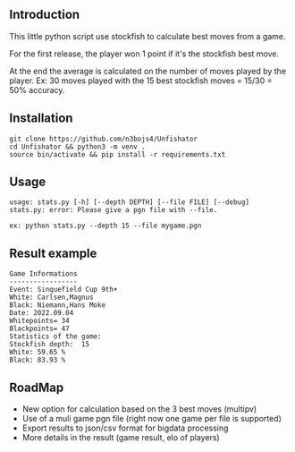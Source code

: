 Introduction
------------

This little python script use stockfish to calculate best moves from a game.

For the first release, the player won 1 point if it's the stockfish best move.

At the end the average is calculated on the number of moves played by the player. Ex: 30 moves played with the 15 best stockfish moves = 15/30 = 50% accuracy.


Installation
------------


```
git clone https://github.com/n3bojs4/Unfishator
cd Unfishator && python3 -m venv .
source bin/activate && pip install -r requirements.txt
```





Usage
-----

```
usage: stats.py [-h] [--depth DEPTH] [--file FILE] [--debug]
stats.py: error: Please give a pgn file with --file.

ex: python stats.py --depth 15 --file mygame.pgn
```
Result example
--------------

```
Game Informations
-----------------
Event: Sinquefield Cup 9th+
White: Carlsen,Magnus
Black: Niemann,Hans Moke
Date: 2022.09.04
Whitepoints= 34
Blackpoints= 47
Statistics of the game:
Stockfish depth:  15
White: 59.65 %
Black: 83.93 %
```

RoadMap
---------

- New option for calculation based on the 3 best moves (multipv)
- Use of a muli game pgn file (right now one game per file is supported)
- Export results to json/csv format for bigdata processing
- More details in the result (game result, elo of players)